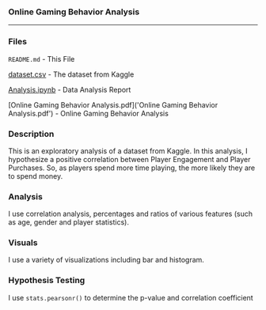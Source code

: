 ### Online Gaming Behavior Analysis

---

### Files

`README.md` - This File

[dataset.csv](dataset.csv) - The dataset from Kaggle

[Analysis.ipynb](Analysis.ipynb) - Data Analysis Report

[Online Gaming Behavior Analysis.pdf]('Online Gaming Behavior Analysis.pdf') - Online Gaming Behavior Analysis

### Description

This is an exploratory analysis of a dataset from Kaggle. In this analysis, I hypothesize a positive correlation between Player Engagement and Player Purchases. So, as players spend more time playing, the more likely they are to spend money.

### Analysis

I use correlation analysis, percentages and ratios of various features (such as age, gender and player statistics).

### Visuals

I use a variety of visualizations including bar and histogram.

### Hypothesis Testing
I use `stats.pearsonr()` to determine the p-value and correlation coefficient
